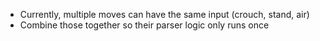- Currently, multiple moves can have the same input (crouch, stand, air)
- Combine those together so their parser logic only runs once